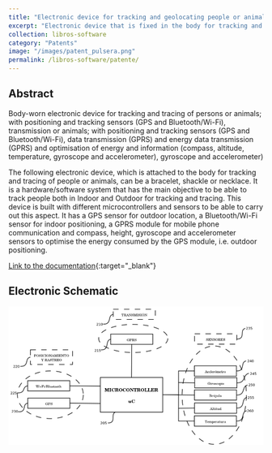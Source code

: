 ```yaml
---
title: "Electronic device for tracking and geolocating people or animals"
excerpt: "Electronic device that is fixed in the body for tracking and geolocating people or animals; with positioning and tracking sensors, data transmission and optimization of energy and information.<br/><img src='/images/patent_pulsera.png' width='320' height='300' align='center' />"
collection: libros-software
category: "Patents"
image: "/images/patent_pulsera.png"
permalink: /libros-software/patente/
---
```


## Abstract
Body-worn electronic device for tracking and tracing of persons or animals; with positioning and tracking sensors (GPS and Bluetooth/Wi-Fi), transmission or animals; with positioning and tracking sensors (GPS and Bluetooth/Wi-Fi), data transmission (GPRS) and energy data transmission (GPRS) and optimisation of energy and information (compass, altitude, temperature, gyroscope and accelerometer), gyroscope and accelerometer)

The following electronic device, which is attached to the body for tracking and tracing of people or animals, can be a bracelet, shackle or necklace. It is a hardware/software system that has the main objective to be able to track people both in Indoor and Outdoor for tracking and tracing. This device is built with different microcontrollers and sensors to be able to carry out this aspect. It has a GPS sensor for outdoor location, a Bluetooth/Wi-Fi sensor for indoor positioning, a GPRS module for mobile phone communication and compass, height, gyroscope and accelerometer sensors to optimise the energy consumed by the GPS module, i.e. outdoor positioning.

[Link to the documentation](https://www.researchgate.net/publication/312230998_Dispositivo_electronico_que_se_fija_en_el_cuerpo_para_seguimiento_y_localizacion_de_personas_o_animales_con_sensores_de_posicionamiento_y_rastreo_GPS_y_BluetoothWi-Fi_transmision_de_datos_GPRS_y_optim?_sg%5B0%5D=JqsnBVPkAkQVk8cjd23Gd8Ys4bmL5q9qq-J4erWt6j4XT1k89VfSU--UektEFyEh9m8aUoCAczcQT_KIRZQUbHdvDxDpoLrmPb3C0uqD.66dndptvZqwIETSwqBLkvIkVIwdDMusCkqtGRg0DDf8t--7JYhbv4ZJQVtzb1VNRyvcn5HADQBtKNZlG6vD9zw){:target="_blank"}


## Electronic Schematic

<div>
<p style = 'text-align:center;'>
<img src='/images/patent_pulsera.png'>
</p>
</div>

<!-- SEO Structured Data -->
<script type="application/ld+json">
{
  "@context": "https://schema.org",
  "@type": "Product",
  "name": "Electronic Device for Tracking and Geolocation",
  "image": "{{ site.url }}/images/patent_pulsera.png",
  "description": "Electronic device worn on the body (e.g., bracelet or necklace) for tracking people or animals. Equipped with GPS, Bluetooth/Wi-Fi, GPRS, and environmental sensors for indoor and outdoor positioning.",
  "brand": {
    "@type": "Brand",
    "name": "Research Project UNED"
  },
  "manufacturer": {
    "@type": "Organization",
    "name": "Manuel Castillo-Cara"
  },
  "url": "{{ site.url }}{{ page.url }}",
  "isAccessoryOrSparePartFor": "Tracking and positioning systems",
  "additionalProperty": [
    {
      "@type": "PropertyValue",
      "name": "Positioning Sensors",
      "value": "GPS, Bluetooth, Wi-Fi"
    },
    {
      "@type": "PropertyValue",
      "name": "Transmission",
      "value": "GPRS"
    },
    {
      "@type": "PropertyValue",
      "name": "Energy Optimization Sensors",
      "value": "Compass, Altitude, Temperature, Gyroscope, Accelerometer"
    },
    {
      "@type": "PropertyValue",
      "name": "Form Factor",
      "value": "Bracelet, Necklace, or Shackle"
    }
  ]
}
</script>
